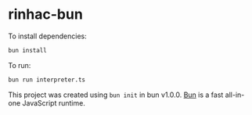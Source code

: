 # rinhac-bun

To install dependencies:

```bash
bun install
```

To run:

```bash
bun run interpreter.ts
```

This project was created using `bun init` in bun v1.0.0. [Bun](https://bun.sh) is a fast all-in-one JavaScript runtime.
